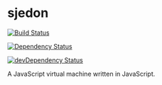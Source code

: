 sjedon
======

[![Build Status](https://travis-ci.org/fabiosantoscode/sjedon.png?branch=master)](https://travis-ci.org/fabiosantoscode/sjedon)

[![Dependency Status](https://david-dm.org/fabiosantoscode/sjedon.png?theme=shields.io)](https://david-dm.org/fabiosantoscode/sjedon)

[![devDependency Status](https://david-dm.org/fabiosantoscode/sjedon/dev-status.png?theme=shields.io)](https://david-dm.org/fabiosantoscode/sjedon#info=devDependencies)

A JavaScript virtual machine written in JavaScript.

